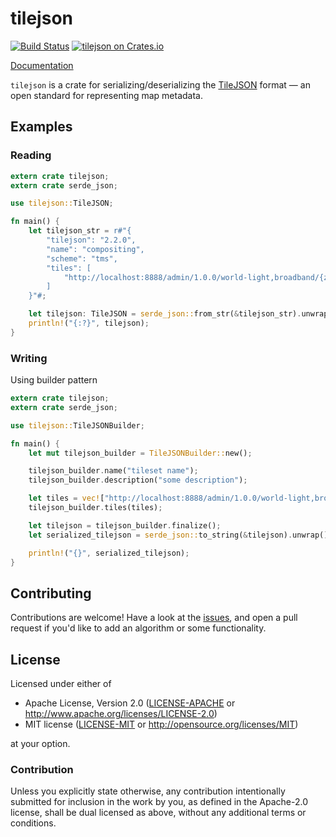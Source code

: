 # tilejson

[![Build Status](https://travis-ci.org/georust/tilejson.svg)](https://travis-ci.org/georust/tilejson)
[![tilejson on Crates.io](https://meritbadge.herokuapp.com/tilejson)](https://crates.io/crates/tilejson)

[Documentation](https://docs.rs/tilejson/)

`tilejson` is a crate for serializing/deserializing the [TileJSON](https://github.com/mapbox/tilejson-spec) format — an open standard for representing map metadata.

## Examples

### Reading

```rust
extern crate tilejson;
extern crate serde_json;

use tilejson::TileJSON;

fn main() {
    let tilejson_str = r#"{
        "tilejson": "2.2.0",
        "name": "compositing",
        "scheme": "tms",
        "tiles": [
            "http://localhost:8888/admin/1.0.0/world-light,broadband/{z}/{x}/{y}.png"
        ]
    }"#;

    let tilejson: TileJSON = serde_json::from_str(&tilejson_str).unwrap();
    println!("{:?}", tilejson);
}
```

### Writing

Using builder pattern

```rust
extern crate tilejson;
extern crate serde_json;

use tilejson::TileJSONBuilder;

fn main() {
    let mut tilejson_builder = TileJSONBuilder::new();

    tilejson_builder.name("tileset name");
    tilejson_builder.description("some description");

    let tiles = vec!["http://localhost:8888/admin/1.0.0/world-light,broadband/{z}/{x}/{y}.png"];
    tilejson_builder.tiles(tiles);

    let tilejson = tilejson_builder.finalize();
    let serialized_tilejson = serde_json::to_string(&tilejson).unwrap();

    println!("{}", serialized_tilejson);
}
```

## Contributing

Contributions are welcome! Have a look at the [issues](https://github.com/georust/geo/issues), and open a pull request if you'd like to add an algorithm or some functionality.

## License

Licensed under either of

- Apache License, Version 2.0 ([LICENSE-APACHE](LICENSE-APACHE) or http://www.apache.org/licenses/LICENSE-2.0)
- MIT license ([LICENSE-MIT](LICENSE-MIT) or http://opensource.org/licenses/MIT)

at your option.

### Contribution

Unless you explicitly state otherwise, any contribution intentionally submitted
for inclusion in the work by you, as defined in the Apache-2.0 license, shall be dual licensed as above, without any
additional terms or conditions.
